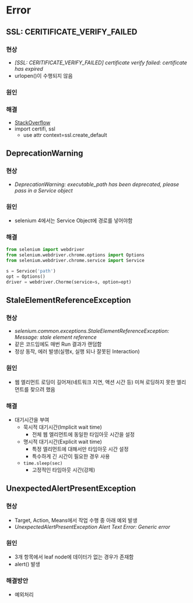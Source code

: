 # Error

## SSL: CERITIFICATE_VERIFY_FAILED

### 현상

- *[SSL: CERITIFICATE_VERIFY_FAILED] certificate verify failed: certificate has expired*
- urlopen()이 수행되지 않음

### 원인

### 해결

- [StackOverflow](https://stackoverflow.com/questions/27835619/urllib-and-ssl-certificate-verify-failed-error)
- import certifi, ssl
    - use attr context=ssl.create_default

## DeprecationWarning

### 현상

- *DeprecationWarning: executable_path has been deprecated, please pass in a Service object*

### 원인

- selenium 4에서는 Service Object에 경로를 넣어야함

### 해결

```python
from selenium import webdriver
from selenium.webdriver.chrome.options import Options
from selenium.webdriver.chrome.service import Service

s = Service('path')
opt = Options()
driver = webdriver.Chorme(service=s, option=opt)
```

## StaleElementReferenceException

### 현상

- *selenium.common.exceptions.StaleElementReferenceException: Message: stale element reference*
- 같은 코드임에도 매번 Run 결과가 랜덤함
- 정상 동작, 에러 발생(실행x, 실행 되나 잘못된 Interaction)

### 원인

- 웹 엘리먼트 로딩이 길어져(네트워크 지연, 액션 시간 등) 미쳐 로딩하지 못한 엘리먼트를 찾으려 했음

### 해결

- 대기시간을 부여
    - 묵시적 대기시간(Implicit wait time)
        - 전체 웹 엘리먼트에 동일한 타임아웃 시간을 설정
    - 명시적 대기시간(Explicit wait time)
        - 특정 엘리먼트에 대해서만 타임아웃 시간 설정
        - 특수하게 긴 시간이 필요한 경우 사용
    - `time.sleep(sec)`
        - 고정적인 타임아웃 시간(강제)

## UnexpectedAlertPresentException

### 현상
- Target, Action, Means에서 작업 수행 중 아래 예외 발생
- *UnexpectedAlertPresentException Alert Text Error: Generic error*

### 원인
- 3개 항목에서 leaf node에 데이터가 없는 경우가 존재함
- alert() 발생

### 해결방안
- 예외처리